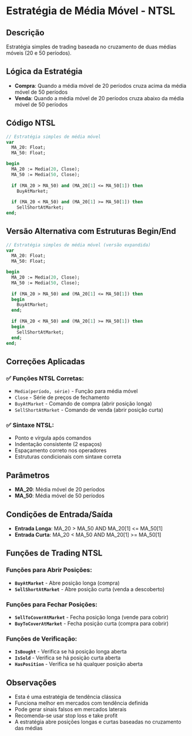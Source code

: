 # Estratégia de Média Móvel - NTSL

## Descrição
Estratégia simples de trading baseada no cruzamento de duas médias móveis (20 e 50 períodos).

## Lógica da Estratégia
- **Compra**: Quando a média móvel de 20 períodos cruza acima da média móvel de 50 períodos
- **Venda**: Quando a média móvel de 20 períodos cruza abaixo da média móvel de 50 períodos

## Código NTSL

```pascal
// Estratégia simples de média móvel
var
  MA_20: Float;
  MA_50: Float;

begin
  MA_20 := Media(20, Close);
  MA_50 := Media(50, Close);
  
  if (MA_20 > MA_50) and (MA_20[1] <= MA_50[1]) then
    BuyAtMarket;
    
  if (MA_20 < MA_50) and (MA_20[1] >= MA_50[1]) then
    SellShortAtMarket;
end;
```

## Versão Alternativa com Estruturas Begin/End

```pascal
// Estratégia simples de média móvel (versão expandida)
var
  MA_20: Float;
  MA_50: Float;

begin
  MA_20 := Media(20, Close);
  MA_50 := Media(50, Close);
  
  if (MA_20 > MA_50) and (MA_20[1] <= MA_50[1]) then
  begin
    BuyAtMarket;
  end;
    
  if (MA_20 < MA_50) and (MA_20[1] >= MA_50[1]) then
  begin
    SellShortAtMarket;
  end;
end;
```

## Correções Aplicadas

### ✅ Funções NTSL Corretas:
- `Media(período, série)` - Função para média móvel
- `Close` - Série de preços de fechamento
- `BuyAtMarket` - Comando de compra (abrir posição longa)
- `SellShortAtMarket` - Comando de venda (abrir posição curta)

### ✅ Sintaxe NTSL:
- Ponto e vírgula após comandos
- Indentação consistente (2 espaços)
- Espaçamento correto nos operadores
- Estruturas condicionais com sintaxe correta

## Parâmetros
- **MA_20**: Média móvel de 20 períodos
- **MA_50**: Média móvel de 50 períodos

## Condições de Entrada/Saída
- **Entrada Longa**: MA_20 > MA_50 AND MA_20[1] <= MA_50[1]
- **Entrada Curta**: MA_20 < MA_50 AND MA_20[1] >= MA_50[1]

## Funções de Trading NTSL

### Funções para Abrir Posições:
- **`BuyAtMarket`** - Abre posição longa (compra)
- **`SellShortAtMarket`** - Abre posição curta (venda a descoberto)

### Funções para Fechar Posições:
- **`SellToCoverAtMarket`** - Fecha posição longa (vende para cobrir)
- **`BuyToCoverAtMarket`** - Fecha posição curta (compra para cobrir)

### Funções de Verificação:
- **`IsBought`** - Verifica se há posição longa aberta
- **`IsSold`** - Verifica se há posição curta aberta
- **`HasPosition`** - Verifica se há qualquer posição aberta

## Observações
- Esta é uma estratégia de tendência clássica
- Funciona melhor em mercados com tendência definida
- Pode gerar sinais falsos em mercados laterais
- Recomenda-se usar stop loss e take profit
- A estratégia abre posições longas e curtas baseadas no cruzamento das médias
